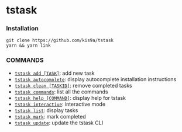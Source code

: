 # tstask

### Installation
```
git clone https://github.com/kis9a/tstask  
yarn && yarn link
```

### COMMANDS
<!-- commands -->
*  [`tstask add [TASK]`](#add):   add new task
*  [`tstask autocomplete`](#autocomplete):  display autocomplete installation instructions
*  [`tstask clean [TASKID]`](#clean):   remove completed tasks
*  [`tstask commands`](#commnads):   list all the commands
*  [`tstask help [COMMAND]`](#help):   display help for tstask
*  [`tstask interactive`](#interactive):   interactive mode
*  [`tstask list`](#list):   display tasks
*  [`tstask mark`](#mark):   mark completed
*  [`tstask update`](#update):   update the tstask CLI

